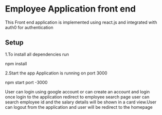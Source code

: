 # Employee Application front end 

This Front end application is implemented using react.js and integrated with auth0 for authentication

## Setup

1.To install all dependencies run

npm install

2.Start the app
Application is running on port 3000

npm start port -3000

User can login using google account or can create an account and login once login to the application redirect to employee search page user can search employee id and the salary details will be shown in a card view.User can logout from the application and user will be redirect to the homepage




